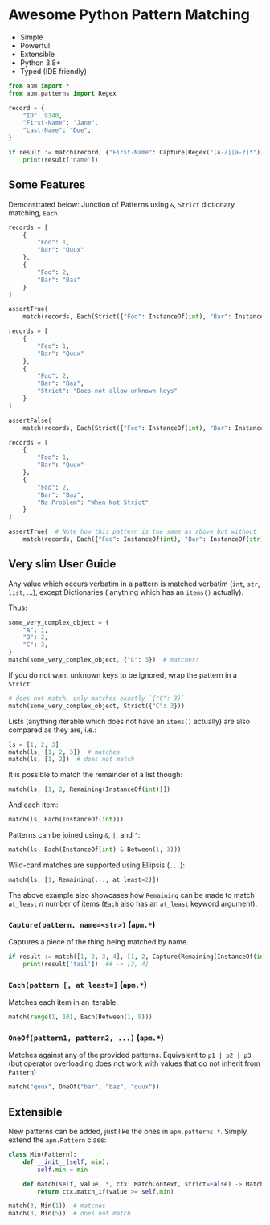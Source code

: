 # Awesome Python Pattern Matching

- Simple
- Powerful
- Extensible
- Python 3.8+
- Typed (IDE friendly)

```python
from apm import *
from apm.patterns import Regex

record = {
    "ID": 9340,
    "First-Name": "Jane",
    "Last-Name": "Doe",
}

if result := match(record, {"First-Name": Capture(Regex("[A-Z][a-z]*"), name="name")}):
    print(result['name'])
```

## Some Features

Demonstrated below: Junction of Patterns using `&`, `Strict` dictionary matching, `Each`.

```python
records = [
    {
        "Foo": 1,
        "Bar": "Quux"
    },
    {
        "Foo": 2,
        "Bar": "Baz"
    }
]

assertTrue(
    match(records, Each(Strict({"Foo": InstanceOf(int), "Bar": InstanceOf(str) & Regex("[A-Z][a-z]+")}))))

records = [
    {
        "Foo": 1,
        "Bar": "Quux"
    },
    {
        "Foo": 2,
        "Bar": "Baz",
        "Strict": "Does not allow unknown keys"
    }
]

assertFalse(
    match(records, Each(Strict({"Foo": InstanceOf(int), "Bar": InstanceOf(str) & Regex("[A-Z][a-z]+")}))))

records = [
    {
        "Foo": 1,
        "Bar": "Quux"
    },
    {
        "Foo": 2,
        "Bar": "Baz",
        "No Problem": "When Not Strict"
    }
]

assertTrue(  # Note how this pattern is the same as above but without `Strict`
    match(records, Each({"Foo": InstanceOf(int), "Bar": InstanceOf(str) & Regex("[A-Z][a-z]+")})))
```

## Very slim User Guide

Any value which occurs verbatim in a pattern is matched verbatim (`int`, `str`, `list`, ...), except Dictionaries (
anything which has an `items()` actually).

Thus:

```python
some_very_complex_object = {
    "A": 1,
    "B": 2,
    "C": 3,
}
match(some_very_complex_object, {"C": 3})  # matches!
```

If you do not want unknown keys to be ignored, wrap the pattern in a `Strict`:

```python
# does not match, only matches exactly `{"C": 3}`
match(some_very_complex_object, Strict({"C": 3}))
```

Lists (anything iterable which does not have an `items()` actually) are also compared as they are, i.e.:

```python
ls = [1, 2, 3]
match(ls, [1, 2, 3])  # matches
match(ls, [1, 2])  # does not match
```

It is possible to match the remainder of a list though:

```python
match(ls, [1, 2, Remaining(InstanceOf(int))])
```

And each item:

```python
match(ls, Each(InstanceOf(int)))
```

Patterns can be joined using `&`, `|`, and `^`:

```python
match(ls, Each(InstanceOf(int) & Between(1, 3)))
```

Wild-card matches are supported using Ellipsis (`...`):

```python
match(ls, [1, Remaining(..., at_least=2)])
```

The above example also showcases how `Remaining` can be made to match
`at_least` _n_ number of items (`Each` also has an `at_least` keyword argument).

### `Capture(pattern, name=<str>)` (`apm.*`)

Captures a piece of the thing being matched by name.

```python
if result := match([1, 2, 3, 4], [1, 2, Capture(Remaining(InstanceOf(int)), name='tail')]):
    print(result['tail'])  ## -> [3, 4]
```

### `Each(pattern [, at_least=]` (`apm.*`)

Matches each item in an iterable.

```python
match(range(1, 10), Each(Between(1, 9)))
```

### `OneOf(pattern1, pattern2, ...)` (`apm.*`)

Matches against any of the provided patterns. Equivalent to `p1 | p2 | p3`
(but operator overloading does not work with values that do not inherit from `Pattern`)

```python
match("quux", OneOf("bar", "baz", "quux"))
```

## Extensible

New patterns can be added, just like the ones in `apm.patterns.*`. Simply extend the `apm.Pattern` class:

```python
class Min(Pattern):
    def __init__(self, min):
        self.min = min

    def match(self, value, *, ctx: MatchContext, strict=False) -> MatchResult:
        return ctx.match_if(value >= self.min)

match(3, Min(1))  # matches
match(3, Min(5))  # does not match
```